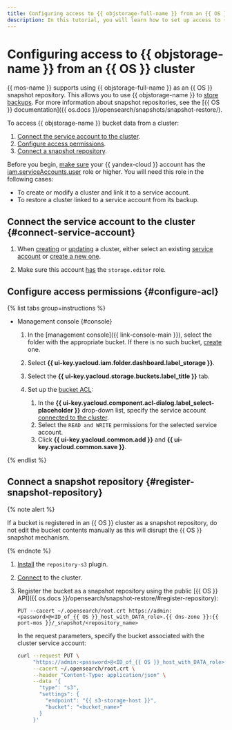 ```yaml
---
title: Configuring access to {{ objstorage-full-name }} from an {{ OS }} cluster
description: In this tutorial, you will learn how to set up access to {{ objstorage-name }} storage to use it as an {{ OS }} snapshot repository.
---
```


# Configuring access to {{ objstorage-name }} from an {{ OS }} cluster


{{ mos-name }} supports using {{ objstorage-full-name }} as an {{ OS }} snapshot repository. This allows you to use {{ objstorage-name }} to [store backups](cluster-backups.md). For more information about snapshot repositories, see the [{{ OS }} documentation]({{ os.docs }}/opensearch/snapshots/snapshot-restore/).


To access {{ objstorage-name }} bucket data from a cluster:

1. [Connect the service account to the cluster](#connect-service-account).
1. [Configure access permissions](#configure-acl).
1. [Connect a snapshot repository](#register-snapshot-repository).


Before you begin, [make sure](../../iam/operations/roles/get-assigned-roles.md) your {{ yandex-cloud }} account has the [iam.serviceAccounts.user](../../iam/security/index.md#iam-serviceAccounts-user) role or higher. You will need this role in the following cases:


* To create or modify a cluster and link it to a service account.
* To restore a cluster linked to a service account from its backup.

## Connect the service account to the cluster {#connect-service-account}


1. When [creating](cluster-create.md) or [updating](update.md) a cluster, either select an existing [service account](../../iam/concepts/users/service-accounts.md) or [create a new one](../../iam/operations/sa/create.md).

1. Make sure this account [has](../../iam/operations/sa/assign-role-for-sa.md) the `storage.editor` role.


## Configure access permissions {#configure-acl}

{% list tabs group=instructions %}

- Management console {#console}


    1. In the [management console]({{ link-console-main }}), select the folder with the appropriate bucket. If there is no such bucket, [create](../../storage/operations/buckets/create.md) one.


    1. Select **{{ ui-key.yacloud.iam.folder.dashboard.label_storage }}**.
    1. Select the **{{ ui-key.yacloud.storage.buckets.label_title }}** tab.
    1. Set up the [bucket ACL](../../storage/operations/buckets/edit-acl.md):
        1. In the **{{ ui-key.yacloud.component.acl-dialog.label_select-placeholder }}** drop-down list, specify the service account [connected to the cluster](#connect-service-account).
        1. Select the `READ and WRITE` permissions for the selected service account.
        1. Click **{{ ui-key.yacloud.common.add }}** and **{{ ui-key.yacloud.common.save }}**.

{% endlist %}

## Connect a snapshot repository {#register-snapshot-repository}

{% note alert %}

If a bucket is registered in an {{ OS }} cluster as a snapshot repository, do not edit the bucket contents manually as this will disrupt the {{ OS }} snapshot mechanism.

{% endnote %}

1. [Install](plugins.md#update) the `repository-s3` plugin.
1. [Connect](connect.md) to the cluster.
1. Register the bucket as a snapshot repository using the public [{{ OS }} API]({{ os.docs }}/opensearch/snapshot-restore/#register-repository):

    ```http
    PUT --cacert ~/.opensearch/root.crt https://admin:<password>@<ID_of_{{ OS }}_host_with_DATA_role>.{{ dns-zone }}:{{ port-mos }}/_snapshot/<repository_name>
    ```

    In the request parameters, specify the bucket associated with the cluster service account:

    ```bash
    curl --request PUT \
         "https://admin:<password>@<ID_of_{{ OS }}_host_with_DATA_role>.{{ dns-zone }}:{{ port-mos }}/_snapshot/<repository_name>" \
         --cacert ~/.opensearch/root.crt \
         --header "Content-Type: application/json" \
         --data '{
           "type": "s3",
           "settings": {
             "endpoint": "{{ s3-storage-host }}",
             "bucket": "<bucket_name>"
           }
         }'
    ```
